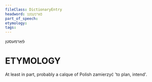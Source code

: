```yaml
---
fileClass: DictionaryEntry
headword: פֿאַרמעסטן
part_of_speech: 
etymology: 
tags: 
---
```

פֿאַרמעסטן

ETYMOLOGY
===========
At least in part, probably a calque of Polish zamierzyć 'to plan, intend'.